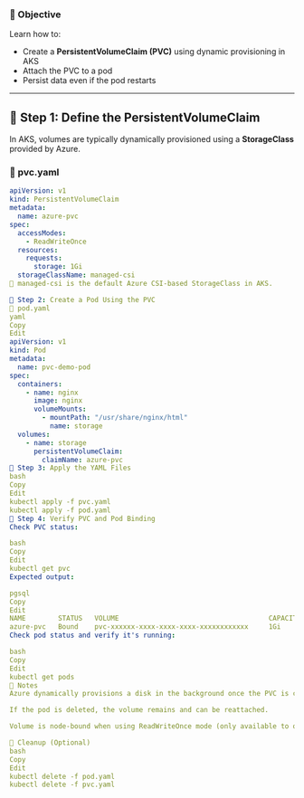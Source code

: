 ### 🎯 Objective

Learn how to:
- Create a **PersistentVolumeClaim (PVC)** using dynamic provisioning in AKS
- Attach the PVC to a pod
- Persist data even if the pod restarts

---

## 🔹 Step 1: Define the PersistentVolumeClaim

In AKS, volumes are typically dynamically provisioned using a **StorageClass** provided by Azure.

### 📄 pvc.yaml

```yaml
apiVersion: v1
kind: PersistentVolumeClaim
metadata:
  name: azure-pvc
spec:
  accessModes:
    - ReadWriteOnce
  resources:
    requests:
      storage: 1Gi
  storageClassName: managed-csi
📝 managed-csi is the default Azure CSI-based StorageClass in AKS.

🔹 Step 2: Create a Pod Using the PVC
📄 pod.yaml
yaml
Copy
Edit
apiVersion: v1
kind: Pod
metadata:
  name: pvc-demo-pod
spec:
  containers:
    - name: nginx
      image: nginx
      volumeMounts:
        - mountPath: "/usr/share/nginx/html"
          name: storage
  volumes:
    - name: storage
      persistentVolumeClaim:
        claimName: azure-pvc
🔧 Step 3: Apply the YAML Files
bash
Copy
Edit
kubectl apply -f pvc.yaml
kubectl apply -f pod.yaml
🧪 Step 4: Verify PVC and Pod Binding
Check PVC status:

bash
Copy
Edit
kubectl get pvc
Expected output:

pgsql
Copy
Edit
NAME        STATUS   VOLUME                                     CAPACITY   ACCESS MODES   STORAGECLASS   AGE
azure-pvc   Bound    pvc-xxxxxx-xxxx-xxxx-xxxx-xxxxxxxxxxxx     1Gi        RWO            managed-csi     1m
Check pod status and verify it's running:

bash
Copy
Edit
kubectl get pods
🧠 Notes
Azure dynamically provisions a disk in the background once the PVC is created.

If the pod is deleted, the volume remains and can be reattached.

Volume is node-bound when using ReadWriteOnce mode (only available to one node at a time).

🧼 Cleanup (Optional)
bash
Copy
Edit
kubectl delete -f pod.yaml
kubectl delete -f pvc.yaml
